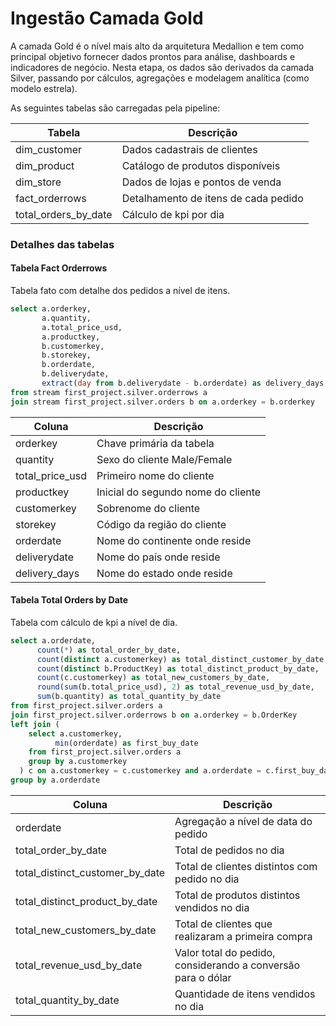 # Ingestão Camada Gold
A camada Gold é o nível mais alto da arquitetura Medallion e tem como principal objetivo fornecer dados prontos para análise, dashboards e indicadores de negócio.
Nesta etapa, os dados são derivados da camada Silver, passando por cálculos, agregações e modelagem analítica (como modelo estrela).

As seguintes tabelas são carregadas pela pipeline:

| Tabela           | Descrição                                       |
|------------------|-------------------------------------------------|
| dim_customer     | Dados cadastrais de clientes                    |
| dim_product      | Catálogo de produtos disponíveis                |
| dim_store        | Dados de lojas e pontos de venda                |
| fact_orderrows   | Detalhamento de itens de cada pedido            |
| total_orders_by_date       | Cálculo de kpi por dia                |

### Detalhes das tabelas
#### Tabela Fact Orderrows
Tabela fato com detalhe dos pedidos a nível de itens.

```sql
select a.orderkey,
       a.quantity,
       a.total_price_usd,
       a.productkey,
       b.customerkey,
       b.storekey,
       b.orderdate,
       b.deliverydate,
       extract(day from b.deliverydate - b.orderdate) as delivery_days
from stream first_project.silver.orderrows a
join stream first_project.silver.orders b on a.orderkey = b.orderkey
```

| Coluna           | Descrição                                       |
|------------------|-------------------------------------------------|
| orderkey         | Chave primária da tabela                        |
| quantity         | Sexo do cliente Male/Female                     |
| total_price_usd  | Primeiro nome do cliente                        |
| productkey       | Inicial do segundo nome do cliente              |
| customerkey      | Sobrenome do cliente                            |
| storekey         | Código da região do cliente                     |
| orderdate        | Nome do continente onde reside                  |
| deliverydate     | Nome do país onde reside                        |
| delivery_days    | Nome do estado onde reside                      |

#### Tabela Total Orders by Date
Tabela com cálculo de kpi a nível de dia.

```sql
select a.orderdate,
      count(*) as total_order_by_date,
      count(distinct a.customerkey) as total_distinct_customer_by_date,
      count(distinct b.ProductKey) as total_distinct_product_by_date,
      count(c.customerkey) as total_new_customers_by_date,
      round(sum(b.total_price_usd), 2) as total_revenue_usd_by_date,
      sum(b.quantity) as total_quantity_by_date
from first_project.silver.orders a
join first_project.silver.orderrows b on a.orderkey = b.OrderKey
left join (
    select a.customerkey,
          min(orderdate) as first_buy_date
    from first_project.silver.orders a
    group by a.customerkey
  ) c on a.customerkey = c.customerkey and a.orderdate = c.first_buy_date
group by a.orderdate
```

| Coluna           | Descrição                                       |
|------------------|-------------------------------------------------|
| orderdate         | Agregação a nível de data do pedido|
| total_order_by_date      | Total de pedidos no dia|
| total_distinct_customer_by_date         | Total de clientes distintos com pedido no dia|
| total_distinct_product_by_date        | Total de produtos distintos vendidos no dia|
| total_new_customers_by_date     | Total de clientes que realizaram a primeira compra|
| total_revenue_usd_by_date     | Valor total do pedido, considerando a conversão para o dólar |
| total_quantity_by_date | Quantidade de itens vendidos no dia |